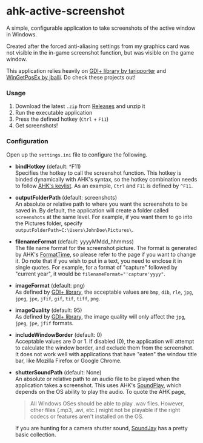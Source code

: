 ahk-active-screenshot
===

A simple, configurable application to take screenshots of the active window in Windows.

Created after the forced anti-aliasing settings from my graphics card was not visible in the in-game screenshot function, but was visible on the game window.

This application relies heavily on [GDI+ library by tariqporter](https://github.com/tariqporter/Gdip) and [WinGetPosEx by jballi](https://autohotkey.com/boards/viewtopic.php?t=3392). Do check these projects out!


### Usage

1. Download the latest `.zip` from [Releases](https://github.com/altbdoor/ahk-active-screenshot/releases) and unzip it
1. Run the executable application
1. Press the defined hotkey (`Ctrl` + `F11`)
1. Get screenshots!


### Configuration

Open up the `settings.ini` file to configure the following.

- **bindHotkey** (default: ^F11) <br>
  Specifies the hotkey to call the screenshot function. This hotkey is binded dynamically with AHK's syntax, so the hotkey combination needs to follow [AHK's keylist](https://autohotkey.com/docs/KeyList.htm). As an example, `Ctrl` and `F11` is defined by `^F11`.

- **outputFolderPath** (default: screenshots) <br>
  An absolute or relative path to where you want the screenshots to be saved in. By default, the application will create a folder called `screenshots` at the same level. For example, if you want them to go into the Pictures folder, specify `outputFolderPath=C:\Users\JohnDoe\Pictures\`.

- **filenameFormat** (default: yyyyMMdd_hhmmss) <br>
  The file name format for the screenshot picture. The format is generated by AHK's [FormatTime](https://autohotkey.com/docs/commands/FormatTime.htm), so please refer to the page if you want to change it. Do note that if you wish to put in a text, you need to enclose it in single quotes. For example, for a format of "capture" followed by "current year", it would be `filenameFormat="'capture'yyyy"`.

- **imageFormat** (default: png) <br>
  As defined by [GDI+ library](https://github.com/tariqporter/Gdip/blob/0f14e62/Gdip.ahk#L1306), the acceptable values are `bmp`, `dib`, `rle`, `jpg`, `jpeg`, `jpe`, `jfif`, `gif`, `tif`, `tiff`, `png`.

- **imageQuality** (default: 95) <br>
  As defined by [GDI+ library](https://github.com/tariqporter/Gdip/blob/0f14e62/Gdip.ahk#L1345), the image quality will only affect the `jpg`, `jpeg`, `jpe`, `jfif` formats.

- **includeWindowBorder** (default: 0) <br>
  Acceptable values are 0 or 1. If disabled (0), the application will attempt to calculate the window border, and exclude them from the screenshot. It does not work well with applications that have "eaten" the window title bar, like Mozilla Firefox or Google Chrome.

- **shutterSoundPath** (default: None) <br>
  An absolute or relative path to an audio file to be played when the application takes a screenshot. This uses AHK's [SoundPlay](https://autohotkey.com/docs/commands/SoundPlay.htm), which depends on the OS ability to play the audio. To quote the AHK page,
  
  > All Windows OSes should be able to play .wav files. However, other files (.mp3, .avi, etc.) might not be playable if the right codecs or features aren't installed on the OS.
  
  If you are hunting for a camera shutter sound, [SoundJay](https://www.soundjay.com/camera-sound-effect.html) has a pretty basic collection.
